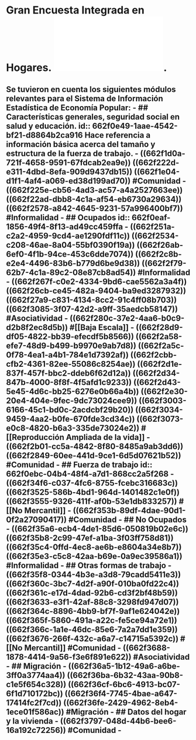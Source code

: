 # Gran Encuesta Integrada en Hogares.  ![Documentacion.pdf](../assets/Documentacion-GEIH-2024_1714363088345_0.pdf).
Se tuvieron en cuenta los siguientes módulos relevantes para el Sistema de Información Estadística de Economía Popular:
	- ## Características generales, seguridad social en salud y educación. 
	  id:: 662f0e49-1aae-4542-bf21-d8864b2ca916
	  Hace referencia a información básica acerca del tamaño y estructura de la fuerza de trabajo.
		- ((662f1d0a-721f-4658-9591-67fdcab2ea9e)) 
		  ((662f222d-e311-4dbd-8efa-909d9437db15))
		  ((662f1e04-d1f1-4af4-a069-ed38d199ad70)) 
		  #Comunidad
		- ((662f225e-cb56-4ad3-ac57-a4a2527663ee))
		  ((662f22ad-dbb8-4c1a-af54-eb6730a29634))
		  ((662f2578-a842-4645-9231-57a996400bf7))
		  #Informalidad
	- ## Ocupados
	  id:: 662f0eaf-1856-49f4-8f13-ad49cc459ffa
		- ((662f251a-c2a2-4959-9cd4-ae1290fdf11c))
		  ((662f2534-c208-46ae-8a04-55bf0390f19a))
		  ((662f26ab-6ef0-4f1b-94ce-453c6dde7074))
		  ((662f2c8b-e2e4-4496-83b6-b779d6be9d38))
		  ((662f2f79-62b7-4c1a-89c2-08e87cb8ad54))
		  #Informalidad
		- ((662f267f-c0e2-4334-9bd6-cae5562a3a4f))
		  ((662f26cb-ce45-482a-9404-ba9ed3287932))
		  ((662f27a9-c831-4134-8cc2-91c4ff08b703))
		  ((662f3085-3f07-42d2-a9ff-35aedcb58147))
		  #Asociatividad
		- ((662f280c-37e2-4aa6-b0c9-d2b8f2ec8d5b))
		  #[[Baja Escala]]
		- ((662f28d9-df05-4822-bb39-efecdf5b8566))
		  ((662f2a58-efe7-48d9-b499-b9970e9ab7d8))
		  ((662f2a5c-0f78-4ea1-a4b1-784e1d7392af))
		  ((662f2cbb-cfb2-4361-82ee-55086c8254ae))
		  ((662f2d1e-837f-457f-bbc2-ddeb6f62d12a))
		  ((662f2d34-847b-4000-8f8f-4f5afd1c9233))
		  ((662f2d43-5e45-4d6c-bb25-6276e0b66a4b))
		  ((662f2e30-20e4-404e-9fec-9dc73024cee9))
		  ((662f3003-6166-45c1-bd0c-2acdcbf29b20))
		  ((662f3034-9459-4aa2-b0fe-670fde3cd34c))
		  ((662f3073-e0c8-4820-b6a3-335de73024e2))
		  #[[Reproducción Ampliada de la vida]]
		- ((662f2b01-cc5a-4842-8f80-8485a9ab3dd6))
		  ((662f2849-60ee-441d-9ce1-6d5d07621b52))
		  #Comunidad
	- ## Fuerza de trabajo
	  id:: 662f0ebc-04b4-48f4-a7d1-868cc2a5f268
		- ((662f34f6-c037-4fc6-8755-fcebc316683c))
		  ((662f3525-586b-4bd1-964d-1401482c1e0f))
		  ((662f3555-9326-411f-af0b-53e1db833257))
		  #[[No Mercantil]]
		- ((662f353b-89df-4dae-90d1-0f2a27090417))
		  #Comunidad
	- ## No Ocupados
		- ((662f35a6-ecb4-4de1-85d6-050819b02e6c))
		  ((662f35b8-2c99-47ef-a1ba-3f03ff758d81))
		  ((662f35c4-0ffd-4ec8-ae6b-e8604a34e8b7))
		  ((662f35e3-c5c8-42aa-b69e-0a9ec39586a1))
		  #Informalidad
	- ## Otras formas de trabajo
		- ((662f35f8-0344-4b3e-a3d8-79cadd5411e3))
		  ((662f360c-3bc7-4d2f-a90f-010ba0fd22c4))
		  ((662f361c-e17d-4dad-92b6-cd3f2bf48b59))
		  ((662f3633-e3f1-42af-88c8-3298fd947d07))
		  ((662f364c-8896-4bb9-bf7f-9af1e624042e))
		  ((662f365f-5860-491a-a22c-fe5ce94a72e1))
		  ((662f366c-1a1e-46dc-85e6-7a2a7dd1e359))
		  ((662f3676-266f-432c-a6a7-c14715a5392c))
		  #[[No Mercantil]] #Comunidad
		- ((662f3688-1878-4414-9a56-f3e6f891e622))
		  #Asociatividad
	- ## Migración
		- ((662f36a5-1b12-49a6-a6be-3ff0a3774aa4))
		  ((662f36ba-6b32-43aa-90b8-c1e5f654c328))
		  ((662f36cf-6bc6-4913-bc07-6f1d710172bc))
		  ((662f36f4-7745-4bae-a647-17414fc2f7cd))
		  ((662f36fe-2429-4962-8eb4-1ece01f586ac))
		  #Migración
	- ## Datos del hogar y la vivienda
		- ((662f3797-048d-44b6-bee6-16a192c72256))
		  #Comunidad
	-
-